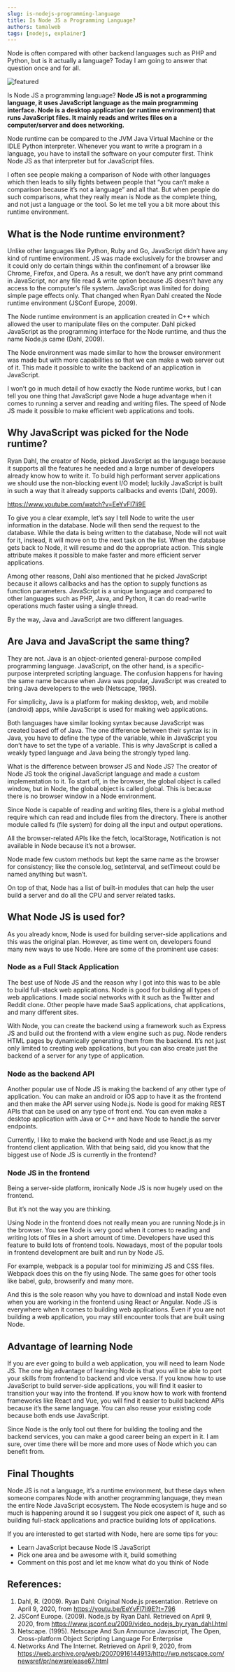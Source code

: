 ```yaml
---
slug: is-nodejs-programming-language
title: Is Node JS a Programming Language?
authors: tamalweb
tags: [nodejs, explainer]
---
```


Node is often compared with other backend languages such as PHP and Python, but is it actually a language? Today I am going to answer that question once and for all.

![featured](./images/featured.png)

Is Node JS a programming language? **Node JS is not a programming language, it uses JavaScript language as the main programming interface. Node is a desktop application (or runtime environment) that runs JavaScript files. It mainly reads and writes files on a computer/server and does networking.**

<!-- truncate -->

Node runtime can be compared to the JVM Java Virtual Machine or the IDLE Python interpreter. Whenever you want to write a program in a language, you have to install the software on your computer first. Think Node JS as that interpreter but for JavaScript files.

I often see people making a comparison of Node with other languages which then leads to silly fights between people that “you can’t make a comparison because it’s not a language” and all that. But when people do such comparisons, what they really mean is Node as the complete thing, and not just a language or the tool. So let me tell you a bit more about this runtime environment.

## What is the Node runtime environment?

Unlike other languages like Python, Ruby and Go, JavaScript didn’t have any kind of runtime environment. JS was made exclusively for the browser and it could only do certain things within the confinement of a browser like Chrome, Firefox, and Opera. As a result, we don’t have any print command in JavaScript, nor any file read & write option because JS doesn’t have any access to the computer’s file system. JavaScript was limited for doing simple page effects only. That changed when Ryan Dahl created the Node runtime environment (JSConf Europe, 2009).

The Node runtime environment is an application created in C++ which allowed the user to manipulate files on the computer. Dahl picked JavaScript as the programming interface for the Node runtime, and thus the name Node.js came (Dahl, 2009).

The Node environment was made similar to how the browser environment was made but with more capabilities so that we can make a web server out of it. This made it possible to write the backend of an application in JavaScript.

I won’t go in much detail of how exactly the Node runtime works, but I can tell you one thing that JavaScript gave Node a huge advantage when it comes to running a server and reading and writing files. The speed of Node JS made it possible to make efficient web applications and tools.

## Why JavaScript was picked for the Node runtime?

Ryan Dahl, the creator of Node, picked JavaScript as the language because it supports all the features he needed and a large number of developers already know how to write it. To build high performant server applications we should use the non-blocking event I/O model; luckily JavaScript is built in such a way that it already supports callbacks and events (Dahl, 2009).

https://www.youtube.com/watch?v=EeYvFl7li9E

To give you a clear example, let’s say I tell Node to write the user information in the database. Node will then send the request to the database. While the data is being written to the database, Node will not wait for it, instead, it will move on to the next task on the list. When the database gets back to Node, it will resume and do the appropriate action. This single attribute makes it possible to make faster and more efficient server applications.

Among other reasons, Dahl also mentioned that he picked JavaScript because it allows callbacks and has the option to supply functions as function parameters. JavaScript is a unique language and compared to other languages such as PHP, Java, and Python, it can do read-write operations much faster using a single thread.

By the way, Java and JavaScript are two different languages.

## Are Java and JavaScript the same thing?

They are not. Java is an object-oriented general-purpose compiled programming language. JavaScript, on the other hand, is a specific-purpose interpreted scripting language. The confusion happens for having the same name because when Java was popular, JavaScript was created to bring Java developers to the web (Netscape, 1995).

For simplicity, Java is a platform for making desktop, web, and mobile (android) apps, while JavaScript is used for making web applications.

Both languages have similar looking syntax because JavaScript was created based off of Java. The one difference between their syntax is: in Java, you have to define the type of the variable, while in JavaScript you don’t have to set the type of a variable. This is why JavaScript is called a weakly typed language and Java being the strongly typed lang.

What is the difference between browser JS and Node JS?
The creator of Node JS took the original JavaScript language and made a custom implementation to it. To start off, in the browser, the global object is called window, but in Node, the global object is called global. This is because there is no browser window in a Node environment.

Since Node is capable of reading and writing files, there is a global method require which can read and include files from the directory. There is another module called fs (file system) for doing all the input and output operations.

All the browser-related APIs like the fetch, localStorage, Notification is not available in Node because it’s not a browser.

Node made few custom methods but kept the same name as the browser for consistency; like the console.log, setInterval, and setTimeout could be named anything but wasn’t.

On top of that, Node has a list of built-in modules that can help the user build a server and do all the CPU and server related tasks.

## What Node JS is used for?

As you already know, Node is used for building server-side applications and this was the original plan. However, as time went on, developers found many new ways to use Node. Here are some of the prominent use cases:

### Node as a Full Stack Application

The best use of Node JS and the reason why I got into this was to be able to build full-stack web applications. Node is good for building all types of web applications. I made social networks with it such as the Twitter and Reddit clone. Other people have made SaaS applications, chat applications, and many different sites.

With Node, you can create the backend using a framework such as Express JS and build out the frontend with a view engine such as pug. Node renders HTML pages by dynamically generating them from the backend. It’s not just only limited to creating web applications, but you can also create just the backend of a server for any type of application.

### Node as the backend API

Another popular use of Node JS is making the backend of any other type of application. You can make an android or iOS app to have it as the frontend and then make the API server using Node.js. Node is good for making REST APIs that can be used on any type of front end. You can even make a desktop application with Java or C++ and have Node to handle the server endpoints.

Currently, I like to make the backend with Node and use React.js as my frontend client application. With that being said, did you know that the biggest use of Node JS is currently in the frontend?

### Node JS in the frontend

Being a server-side platform, ironically Node JS is now hugely used on the frontend.

But it’s not the way you are thinking.

Using Node in the frontend does not really mean you are running Node.js in the browser. You see Node is very good when it comes to reading and writing lots of files in a short amount of time. Developers have used this feature to build lots of frontend tools. Nowadays, most of the popular tools in frontend development are built and run by Node JS.

For example, webpack is a popular tool for minimizing JS and CSS files. Webpack does this on the fly using Node. The same goes for other tools like babel, gulp, browserify and many more.

And this is the sole reason why you have to download and install Node even when you are working in the frontend using React or Angular. Node JS is everywhere when it comes to building web applications. Even if you are not building a web application, you may still encounter tools that are built using Node.

## Advantage of learning Node

If you are ever going to build a web application, you will need to learn Node JS. The one big advantage of learning Node is that you will be able to port your skills from frontend to backend and vice versa. If you know how to use JavaScript to build server-side applications, you will find it easier to transition your way into the frontend. If you know how to work with frontend frameworks like React and Vue, you will find it easier to build backend APIs because it’s the same language. You can also reuse your existing code because both ends use JavaScript.

Since Node is the only tool out there for building the tooling and the backend services, you can make a good career being an expert in it. I am sure, over time there will be more and more uses of Node which you can benefit from.

## Final Thoughts

Node JS is not a language, it’s a runtime environment, but these days when someone compares Node with another programming language, they mean the entire Node JavaScript ecosystem. The Node ecosystem is huge and so much is happening around it so I suggest you pick one aspect of it, such as building full-stack applications and practice building lots of applications.

If you are interested to get started with Node, here are some tips for you:

- Learn JavaScript because Node IS JavaScript
- Pick one area and be awesome with it, build something
- Comment on this post and let me know what do you think of Node

## References:

1. Dahl, R. (2009). Ryan Dahl: Original Node.js presentation. Retrieve on April 9, 2020, from https://youtu.be/EeYvFl7li9E?t=796
2. JSConf Europe. (2009). Node.js by Ryan Dahl. Retrieved on April 9, 2020, from https://www.jsconf.eu/2009/video_nodejs_by_ryan_dahl.html
3. Netscape. (1995). Netscape And Sun Announce Javascript, The Open, Cross-platform Object Scripting Language For Enterprise
4. Networks And The Internet. Retrieved on April 9, 2020, from https://web.archive.org/web/20070916144913/http://wp.netscape.com/newsref/pr/newsrelease67.html
